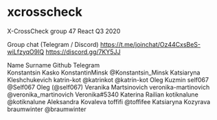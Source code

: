 # xcrosscheck
X-CrossCheck group 47 React Q3 2020

Group chat (Telegram / Discord) 
https://t.me/joinchat/Oz44CxsBeS-wiLfzyqO9IQ 
https://discord.gg/7KY5JJ

Name Surname 			Github 			Telegram  
Konstantsin Kasko 		KonstantinMinsk 	@Konstantsin_Minsk 
Katsiaryna Kleshchukevich 	katrin-kot 		@katrinkot @katrin-kot 
Oleg Kuzmin 			self067 		@Self067 Oleg (@self067) 
Veranika Martsinovich 		veronika-martinovich 	@veronika_martinovich Veronika#5340 
Katerina Railian 		kotiknalune 		@kotiknalune
Aleksandra Kovaleva 		toffifi 		@toffifee 
Katsiaryna Kozyrava 		braumwinter 		@braumwinter

